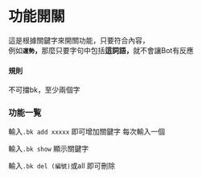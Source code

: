 # 功能開關

這是根據關鍵字來開關功能，只要符合內容，\
例&#x5982;**`運勢`，**&#x90A3;麼只要字句中包括**這詞語，**&#x5C31;不會讓Bot有反應

#### 規則

不可擋bk，至少兩個字

### 功能一覧

輸入`.bk add xxxxx` 即可增加關鍵字 每次輸入一個

輸入`.bk show` 顯示關鍵字

輸入`.bk del (編號)`或all 即可刪除
